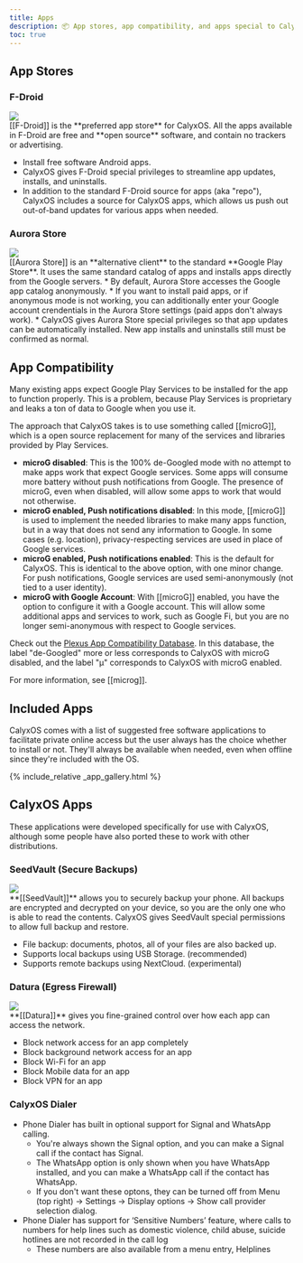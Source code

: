 ```yaml
---
title: Apps
description: 📦 App stores, app compatibility, and apps special to CalyxOS
toc: true
---
```


## App Stores

### F-Droid

<div class="feature small-img">
<img src="{{'/assets/images/osapps/fdroid.png' | relative_url}}" />
<div>
[[F-Droid]] is the **preferred app store** for CalyxOS. All the apps available in F-Droid are free and **open source** software, and contain no trackers or advertising.

* Install free software Android apps.
* CalyxOS gives F-Droid special privileges to streamline app updates, installs, and uninstalls.
* In addition to the standard F-Droid source for apps (aka "repo"), CalyxOS includes a source for CalyxOS apps, which allows us push out out-of-band updates for various apps when needed.
</div>
</div>

### Aurora Store

<div class="feature small-img">
<img src="{{'/assets/images/apps/com.aurora.store.png' | relative_url}}" />
<div>
[[Aurora Store]] is an **alternative client** to the standard **Google Play Store**. It uses the same standard catalog of apps and installs apps directly from the Google servers.
* By default, Aurora Store accesses the Google app catalog anonymously.
* If you want to install paid apps, or if anonymous mode is not working, you can additionally enter your Google account crendentials in the Aurora Store settings (paid apps don't always work).
* CalyxOS gives Aurora Store special privileges so that app updates can be automatically installed. New app installs and uninstalls still must be confirmed as normal.
</div>
</div>

## App Compatibility

Many existing apps expect Google Play Services to be installed for the app to function properly. This is a problem, because Play Services is proprietary and leaks a ton of data to Google when you use it.

The approach that CalyxOS takes is to use something called [[microG]], which is a open source replacement for many of the services and libraries provided by Play Services.

* **microG disabled**: This is the 100% de-Googled mode with no attempt to make apps work that expect Google services. Some apps will consume more battery without push notifications from Google. The presence of microG, even when disabled, will allow some apps to work that would not otherwise.
* **microG enabled, Push notifications disabled**: In this mode, [[microG]] is used to implement the needed libraries to make many apps function, but in a way that does not send any information to Google. In some cases (e.g. location), privacy-respecting services are used in place of Google services.
* **microG enabled, Push notifications enabled**: This is the default for CalyxOS. This is identical to the above option, with one minor change. For push notifications, Google services are used semi-anonymously (not tied to a user identity).
* **microG with Google Account**: With [[microG]] enabled, you have the option to configure it with a Google account. This will allow some additional apps and services to work, such as Google Fi, but you are no longer semi-anonymous with respect to Google services.

Check out the [Plexus App Compatibility Database](https://plexus.techlore.tech/). In this database, the label "de-Googled" more or less corresponds to CalyxOS with microG disabled, and the label "μ" corresponds to CalyxOS with microG enabled.

For more information, see [[microg]].

## Included Apps

CalyxOS comes with a list of suggested free software applications to facilitate private online access but the user always has the choice whether to install or not. They'll always be available when needed, even when offline since they're included with the OS.

{% include_relative _app_gallery.html %}

## CalyxOS Apps

These applications were developed specifically for use with CalyxOS, although some people have also ported these to work with other distributions.

### SeedVault (Secure Backups)

<div class="feature small-img">
<img src="{{'/assets/images/osapps/seedvault.png' | relative_url}}" />
<div>
**[[SeedVault]]** allows you to securely backup your phone. All backups are encrypted and decrypted on your device, so you are the only one who is able to read the contents. CalyxOS gives SeedVault special permissions to allow full backup and restore.

* File backup: documents, photos, all of your files are also backed up.
* Supports local backups using USB Storage. (recommended)
* Supports remote backups using NextCloud. (experimental)
</div>
</div>

### Datura (Egress Firewall)

<div class="feature small-img">
<img src="{{'/assets/images/osapps/datura.png' | relative_url}}" />
<div>
**[[Datura]]** gives you fine-grained control over how each app can access the network.

* Block network access for an app completely
* Block background network access for an app
* Block Wi-Fi for an app
* Block Mobile data for an app
* Block VPN for an app
</div>
</div>


### CalyxOS Dialer

* Phone Dialer has built in optional support for Signal and WhatsApp calling.
  * You're always shown the Signal option, and you can make a Signal call if the contact has Signal.
  * The WhatsApp option is only shown when you have WhatsApp installed, and you can make a WhatsApp call if the contact has WhatsApp.
  * If you don't want these optons, they can be turned off from Menu (top right) -> Settings -> Display options -> Show call provider selection dialog.
* Phone Dialer has support for ‘Sensitive Numbers’ feature, where calls to numbers for help lines such as domestic violence, child abuse, suicide hotlines are not recorded in the call log
  * These numbers are also available from a menu entry, Helplines

